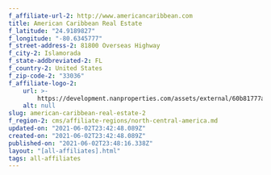 ```yaml
---
f_affiliate-url-2: http://www.americancaribbean.com
title: American Caribbean Real Estate
f_latitude: "24.9189827"
f_longitude: "-80.6345777"
f_street-address-2: 81800 Overseas Highway­
f_city-2: Islamorada­
f_state-addbreviated-2: FL­
f_country-2: United States
f_zip-code-2: "33036"
f_affiliate-logo-2:
    url: >-
        https://development.nanproperties.com/assets/external/60b81777aa63a748edafab4f_60785a59cacc7f1cb98fe715_content_americancaribbean.jpeg
    alt: null
slug: american-caribbean-real-estate-2
f_region-2: cms/affiliate-regions/north-central-america.md
updated-on: "2021-06-02T23:42:48.089Z"
created-on: "2021-06-02T23:42:48.089Z"
published-on: "2021-06-02T23:48:16.338Z"
layout: "[all-affiliates].html"
tags: all-affiliates
---
```

